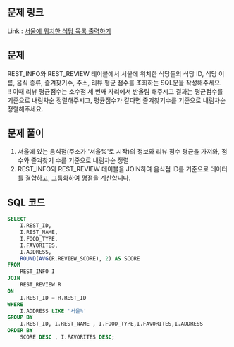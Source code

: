 ## 문제 링크
Link : [서울에 위치한 식당 목록 출력하기](https://school.programmers.co.kr/learn/courses/30/lessons/131118)

## 문제
REST_INFO와 REST_REVIEW 테이블에서 서울에 위치한 식당들의 식당 ID, 식당 이름, 음식 종류, 즐겨찾기수, 주소, 리뷰 평균 점수를 조회하는 SQL문을 작성해주세요.</br>
!! 이때 리뷰 평균점수는 소수점 세 번째 자리에서 반올림 해주시고 결과는 평균점수를 기준으로 내림차순 정렬해주시고, 평균점수가 같다면 즐겨찾기수를 기준으로 내림차순 정렬해주세요.
## 문제 풀이
1. 서울에 있는 음식점(주소가 '서울%'로 시작)의 정보와 리뷰 점수 평균을 가져와, 점수와 즐겨찾기 수를 기준으로 내림차순 정렬
2. REST_INFO와 REST_REVIEW 테이블을 JOIN하여 음식점 ID를 기준으로 데이터를 결합하고, 그룹화하여 평점을 계산합니다.

## SQL 코드
```sql
SELECT 
    I.REST_ID,
    I.REST_NAME,
    I.FOOD_TYPE,
    I.FAVORITES,
    I.ADDRESS,
    ROUND(AVG(R.REVIEW_SCORE), 2) AS SCORE
FROM 
    REST_INFO I
JOIN 
    REST_REVIEW R
ON 
    I.REST_ID = R.REST_ID
WHERE
    I.ADDRESS LIKE '서울%'
GROUP BY
    I.REST_ID, I.REST_NAME , I.FOOD_TYPE,I.FAVORITES,I.ADDRESS
ORDER BY
    SCORE DESC , I.FAVORITES DESC;
```